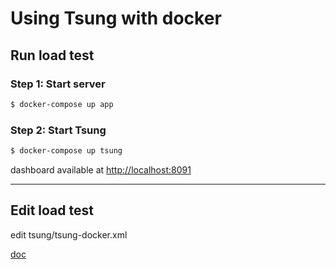 # Using Tsung with docker

## Run load test

### Step 1: Start server

```bash
$ docker-compose up app
```

### Step 2: Start Tsung

```bash
$ docker-compose up tsung
```

dashboard available at [http://localhost:8091](http://localhost:8091)

---

## Edit load test

edit tsung/tsung-docker.xml

[doc](http://tsung.erlang-projects.org/user_manual/index.html)
